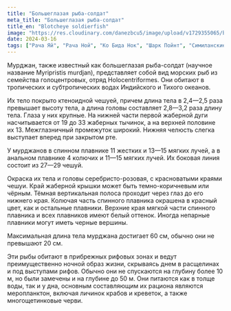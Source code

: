 ```yaml
---
title: "Большеглазая рыба-солдат"
meta_title: "Большеглазая рыба-солдат"
title_en: "Blotcheye soldierfish"
image: "https://res.cloudinary.com/danezbcu5/image/upload/v1729355065/blotcheye-soldierfish_ce6n1g.png"
date: 2024-03-16
tags: ["Рача Яй", "Рача Ной", "Ко Бида Нок", "Шарк Пойнт", "Симиланские острова"]
---
```


Мурджан, также известный как большеглазая рыба-солдат (научное название Myripristis murdjan), представляет собой вид морских рыб из семейства голоцентровых, отряд Holocentriformes. Они обитают в тропических и субтропических водах Индийского и Тихого океанов.

Их тело покрыто ктеноидной чешуей, причем длина тела в 2,4—2,5 раза превышает высоту тела, а длина головы составляет 2,8—3,2 раза длину тела. Глаза у них крупные. На нижней части первой жаберной дуги насчитывается от 19 до 33 жаберных тычинок, а на верхней половине их 13. Межглазничный промежуток широкий. Нижняя челюсть слегка выступает вперед при закрытом рте.

У мурджанов в спинном плавнике 11 жестких и 13—15 мягких лучей, а в анальном плавнике 4 колючих и 11—15 мягких лучей. Их боковая линия состоит из 27—29 чешуй.

Окраска их тела и головы серебристо-розовая, с красноватыми краями чешуи. Край жаберной крышки может быть темно-коричневым или чёрным. Тёмная вертикальная полоса проходит через глаз до его нижнего края. Колючая часть спинного плавника окрашена в красный цвет, как и остальные плавники. Верхние края мягкой части спинного плавника и всех плавников имеют белый оттенок. Иногда непарные плавники могут иметь черные вершины.

Максимальная длина тела мурджана достигает 60 см, обычно они не превышают 20 см.

Эти рыбы обитают в прибрежных рифовых зонах и ведут преимущественно ночной образ жизни, скрываясь днем в расщелинах и под выступами рифов. Обычно они не спускаются на глубину более 10 м, но были замечены и на глубине до 50 м. Они питаются как в толще воды, так и у дна, основным составляющим их рациона являются меропланктон, включая личинок крабов и креветок, а также многощетинковые черви.
